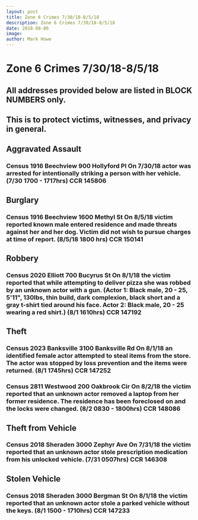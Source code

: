 ```yaml
---
layout: post
title: Zone 6 Crimes 7/30/18-8/5/18
description: Zone 6 Crimes 7/30/18-8/5/18
date: 2018-08-06
image: 
author: Mark Howe
---
```


# Zone 6 Crimes 7/30/18-8/5/18

## All addresses provided below are listed in BLOCK NUMBERS only. 
## This is to protect victims, witnesses, and privacy in general.

## Aggravated Assault
### Census 1916 Beechview 900 Hollyford Pl On 7/30/18 actor was arrested for intentionally striking a person with her vehicle. (7/30 1700 - 1717hrs) CCR 145806

## Burglary
### Census 1916 Beechview 1600 Methyl St On 8/5/18 victim reported known male entered residence and made threats against her and her dog. Victim did not wish to pursue charges at time of report. (8/5/18 1800 hrs) CCR 150141

## Robbery
### Census 2020 Elliott 700 Bucyrus St On 8/1/18 the victim reported that while attempting to deliver pizza she was robbed by an unknown actor with a gun. (Actor 1: Black male, 20 - 25, 5'11", 130lbs, thin build, dark complexion, black short and a gray t-shirt tied around his face. Actor 2: Black male, 20 - 25 wearing a red shirt.) (8/1 1610hrs) CCR 147192

## Theft
### Census 2023 Banksville 3100 Banksville Rd On 8/1/18 an identified female actor attempted to steal items from the store. The actor was stopped by loss prevention and the items were returned. (8/1 1745hrs) CCR 147252
### Census 2811 Westwood 200 Oakbrook Cir On 8/2/18 the victim reported that an unknown actor removed a laptop from her former residence. The residence has been foreclosed on and the locks were changed. (8/2 0830 - 1800hrs) CCR 148086

## Theft from Vehicle
### Census 2018 Sheraden 3000 Zephyr Ave On 7/31/18 the victim reported that an unknown actor stole prescription medication from his unlocked vehicle. (7/31 0507hrs) CCR 146308

## Stolen Vehicle
### Census 2018 Sheraden 3000 Bergman St On 8/1/18 the victim reported that an unknown actor stole a parked vehicle without the keys. (8/1 1500 - 1710hrs) CCR 147233